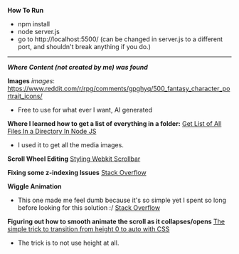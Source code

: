 
**How To Run**
- npm install
- node server.js
- go to http://localhost:5500/ (can be changed in server.js to a different port, and shouldn't break anything if you do.)

____

___Where Content (not created by me) was found___

**Images**
*images*: https://www.reddit.com/r/rpg/comments/gpghyq/500_fantasy_character_portrait_icons/
- Free to use for what ever I want, AI generated

**Where I learned how to get a list of everything in a folder:**
[Get List of All Files In a Directory In Node JS](https://medium.com/stackfame/get-list-of-all-files-in-a-directory-in-node-js-befd31677ec5#:~:text=js%20fs%20core%20module%20to,all%20files%20in%20the%20directory.)
- I used it to get all the media images.

**Scroll Wheel Editing**
[Styling Webkit Scrollbar](https://stackoverflow.com/questions/44212713/styling-webkit-scrollbar-track-not-working)

**Fixing some z-indexing Issues**
[Stack Overflow](https://stackoverflow.com/questions/3032856/is-it-possible-to-set-the-stacking-order-of-pseudo-elements-below-their-parent-e)

**Wiggle Animation**
- This one made me feel dumb because it's so simple yet I spent so long before looking for this solution :/
[Stack Overflow](https://stackoverflow.com/questions/38132700/css-wiggle-shake-effect)

**Figuring out how to smooth animate the scroll as it collapses/opens**
[The simple trick to transition from height 0 to auto with CSS](https://www.youtube.com/watch?v=B_n4YONte5A&t=155s)
- The trick is to not use height at all.